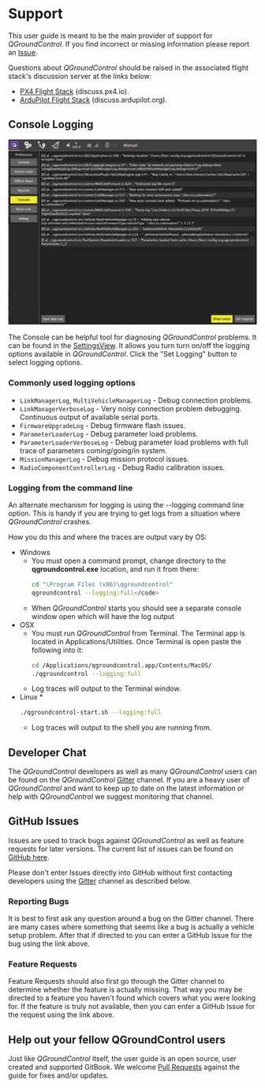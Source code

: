 # Support

This user guide is meant to be the main provider of support for *QGroundControl*. If you find incorrect or missing information please report an [Issue](https://github.com/mavlink/qgc-user-guide/issues).

Questions about *QGroundControl* should be raised in the associated flight stack's discussion server at the links below:
* [PX4 Flight Stack](http://discuss.px4.io/c/qgroundcontrol/qgroundcontrol-usage) (discuss.px4.io).
* [ArduPilot Flight Stack](http://discuss.ardupilot.org/c/ground-control-software/qgroundcontrol) (discuss.ardupilot.org).


## Console Logging

![Console logging](../../images/support/Console.jpg)

The Console can be helpful tool for diagnosing *QGroundControl* problems. It can be found in the [SettingsView](../SettingsView/SettingsView.md). It allows you turn turn on/off the logging options available in *QGroundControl*. Click the "Set Logging" button to select logging options.

### Commonly used logging options

* `LinkManagerLog`, `MultiVehicleManagerLog` - Debug connection problems.
* `LinkManagerVerboseLog` - Very noisy connection problem debugging. Continuous output of available serial ports.
* `FirmwareUpgradeLog` - Debug firmware flash issues.
* `ParameterLoaderLog` - Debug parameter load problems.
* `ParameterLoaderVerboseLog` - Debug parameter load problems with full trace of parameters coming/going/in system.
* `MissionManagerLog` - Debug mission protocol issues.
* `RadioComponentControllerLog` - Debug Radio calibration issues.

### Logging from the command line

An alternate mechanism for logging is using the --logging command line option. This is handy if you are trying to get logs from a situation where *QGroundControl* crashes.

How you do this and where the traces are output vary by OS:

  * Windows
    * You must open a command prompt, change directory to the **qgroundcontrol.exe** location, and run it from there:
      ```bash
      cd "\Program Files (x86)\qgroundcontrol"
      qgroundcontrol --logging:full</code>
      ```
    * When *QGroundControl* starts you should see a separate console window open which will have the log output
  * OSX
    * You must run *QGroundControl* from Terminal. The Terminal app is located in Applications/Utilities. Once Terminal is open paste the following into it:
      ```bash
      cd /Applications/qgroundcontrol.app/Contents/MacOS/
      ./qgroundcontrol --logging:full
      ```
    * Log traces will output to the Terminal window.
  * Linux
    * 
    ```bash
    ./qgroundcontrol-start.sh --logging:full
    ```
    * Log traces will output to the shell you are running from.


## Developer Chat

The *QGroundControl* developers as well as many *QGroundControl* users can be found on the *QGroundControl* [Gitter](https://gitter.im/mavlink/qgroundcontrol) channel. If you are a heavy user of *QGroundControl* and want to keep up to date on the latest information or help with *QGroundControl* we suggest monitoring that channel.



## GitHub Issues

Issues are used to track bugs against *QGroundControl* as well as feature requests for later versions. The current list of issues can be found on [GitHub here](https://github.com/mavlink/qgroundcontrol/issues).

Please don't enter Issues directly into GitHub without first contacting developers using the [Gitter](https://gitter.im/mavlink/qgroundcontrol) channel as described below.

### Reporting Bugs

It is best to first ask any question around a bug on the Gitter channel. There are many cases where something that seems like a bug is actually a vehicle setup problem. After that if directed to you can enter a GitHub Issue for the bug using the link above.

### Feature Requests

Feature Requests should also first go through the Gitter channel to determine whether the feature is actually missing. That way you may be directed to a feature you haven't found which covers what you were looking for. If the feature is truly not available, then you can enter a GitHub Issue for the request using the link above.


## Help out your fellow QGroundControl users

Just like *QGroundControl* itself, the user guide is an open source, user created and supported GitBook. We welcome [Pull Requests](https://github.com/mavlink/qgc-user-guide/pulls) against the guide for fixes and/or updates.
